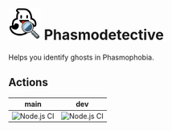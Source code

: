 # ![phasmodetective](./public/logo64.png) Phasmodetective

Helps you identify ghosts in Phasmophobia.

## Actions

| main | dev  |
| :--: | :--: |
| ![Node.js CI](https://github.com/gilmoa/phasmodetective/workflows/Node.js%20CI/badge.svg?branch=main) | ![Node.js CI](https://github.com/gilmoa/phasmodetective/workflows/Node.js%20CI/badge.svg?branch=dev) |
